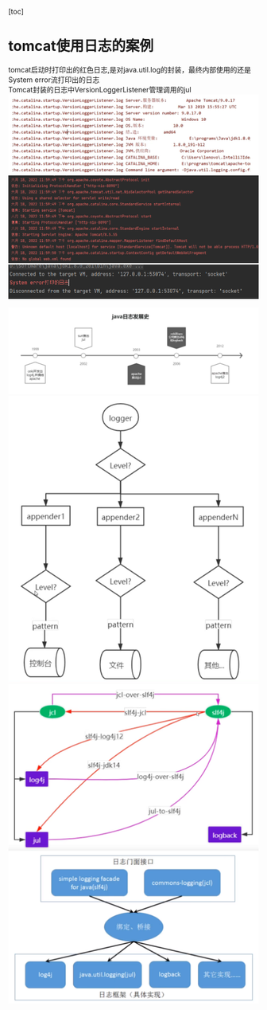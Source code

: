 [toc]

# tomcat使用日志的案例
tomcat启动时打印出的红色日志,是对java.util.log的封装，最终内部使用的还是System error流打印出的日志  
Tomcat封装的日志中VersionLoggerListener管理调用的jul
![Tomcat启动时显示的日志](./pic/tomcat日志.png)    
![Tomcat启动时显示的日志](./pic/tomcat启动的时候打印的日志.png)  
![System eror打印出的日志](./pic/System%20error打印出的显示日志.png) 

![java日志体系发展史](./pic/java日志体系发展史.png)
![日志体系的关键组成](./pic/日志体系的关键组成.png)  
![日志间的切换关系](./pic/日志间的切换关系.png)
![日志框架的结构关系](./pic/日志框架的结构关系.png) 
